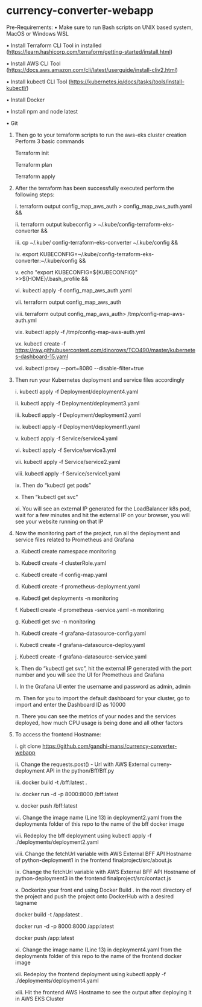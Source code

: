 # currency-converter-webapp

Pre-Requirements:
•	Make sure to run Bash scripts on UNIX based system, MacOS or Windows WSL

•	Install Terraform CLI Tool in installed (https://learn.hashicorp.com/terraform/getting-started/install.html)

•	Install AWS CLI Tool (https://docs.aws.amazon.com/cli/latest/userguide/install-cliv2.html)

•	Install kubectl CLI Tool (https://kubernetes.io/docs/tasks/tools/install-kubectl/)

•	Install Docker

•	Install npm and node latest

• Git

1. Then go to your terraform scripts to run the aws-eks cluster creation
  Perform 3 basic commands
   
   Terraform init
   
   Terraform plan
   
   Terraform apply
   
2. After the terraform has been successfully executed perform the following steps:

    i. terraform output config_map_aws_auth > config_map_aws_auth.yaml &&
    
    ii. terraform output kubeconfig > ~/.kube/config-terraform-eks-converter &&
    
    iii. cp ~/.kube/ config-terraform-eks-converter  ~/.kube/config &&
    
    iv. export KUBECONFIG=~/.kube/config-terraform-eks-converter:~/.kube/config &&
    
    v. echo "export KUBECONFIG=${KUBECONFIG}" >>${HOME}/.bash_profile &&
    
    vi. kubectl apply -f config_map_aws_auth.yaml
    
    vii. terraform output config_map_aws_auth
    
    viii. terraform output config_map_aws_auth> /tmp/config-map-aws-auth.yml
    
    vix. kubectl apply -f /tmp/config-map-aws-auth.yml
    
    vx. kubectl create -f https://raw.githubusercontent.com/dinorows/TCO490/master/kubernetes-dashboard-15.yaml
    
    vxi. kubectl proxy --port=8080 --disable-filter=true
    
3. Then run your Kubernetes deployment and service files accordingly

    i. kubectl apply -f Deployment/deployment4.yaml
    
    ii. kubectl apply -f Deployment/deployment3.yaml
    
    iii. kubectl apply -f Deployment/deployment2.yaml
    
    iv. kubectl apply -f Deployment/deployment1.yaml
    
    v. kubectl apply -f Service/service4.yaml
    
    vi. kubectl apply -f Service/service3.yml
    
    vii. kubectl apply -f Service/service2.yaml
    
    viii. kubectl apply -f Service/service1.yaml
    
    ix. Then do “kubectl get pods”
    
    x. Then “kubectl get svc”
    
    xi. You will see an external IP generated for the LoadBalancer k8s pod, wait for a
       few minutes and hit the external IP on your browser, you will see your website
       running on that IP
       
4. Now the monitoring part of the project, run all the deployment and service files related
    to Prometheus and Grafana
    
    a. Kubectl create namespace monitoring
    
    b. Kubectl create -f clusterRole.yaml
    
    c. Kubectl create -f config-map.yaml
    
    d. Kubectl create -f prometheus-deployment.yaml
    
    e. Kubectl get deployments -n monitoring
    
    f. Kubectl create -f prometheus -service.yaml -n monitoring
    
    g. Kubectl get svc -n monitoring
    
    h. Kubectl create -f grafana-datasource-config.yaml
    
    i. Kubectl create -f grafana-datasource-deploy.yaml
    
    j. Kubectl create -f grafana-datasource-service.yaml
    
    k. Then do “kubectl get svc”, hit the external IP generated with the port number
       and you will see the UI for Prometheus and Grafana
       
    l. In the Grafana UI enter the username and password as admin, admin
    
    m. Then for you to import the default dashboard for your cluster, go to import and
       enter the Dashboard ID as 10000
       
    n. There you can see the metrics of your nodes and the services deployed, how
        much CPU usage is being done and all other factors
        
5.  To access the frontend Hostname:
    
    i. git clone https://github.com/gandhi-mansi/currency-converter-webapp
    
    ii. Change the requests.post() - Url with AWS External curreny-deployment API in the python/Bff/Bff.py 
    
    iii. docker build -t <docker-username>/bff:latest .
    
    iv. docker run -d -p 8000:8000 <docker-username>/bff:latest
  
    v. docker push <docker-username>/bff:latest
  
    vi. Change the image name (Line 13) in deployment2.yaml from the deployments folder of this repo to the name of the bff docker image
    
    vii. Redeploy the bff deployment using kubectl apply -f ./deployments/deployment2.yaml
    
    viii. Change the fetchUrl variable with AWS External BFF API Hostname of python-deployment1 in the frontend finalproject/src/about.js
    
    ix. Change the fetchUrl variable with AWS External BFF API Hostname of python-deployment3 in the frontend       finalproject/src/contact.js
    
    x. Dockerize your front end using Docker Build . in the root directory of the project and push the project onto DockerHub with a desired tagname
    
    docker build -t <docker-username>/app:latest .
    
    docker run -d -p 8000:8000 <docker-username>/app:latest
  
    docker push <docker-username>/app:latest
      
    xi.	Change the image name (Line 13) in deployment4.yaml from the deployments folder of this repo to the name of the frontend docker image
    
    xii. Redeploy the frontend deployment using kubectl apply -f ./deployments/deployment4.yaml 
    
    xiii. Hit the frontend AWS Hostname to see the output after deploying it in AWS EKS Cluster

